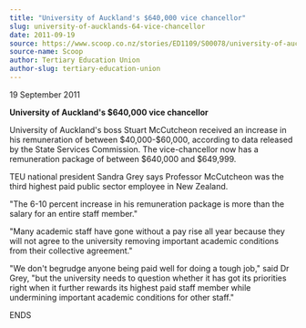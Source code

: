 ```yaml
---
title: "University of Auckland's $640,000 vice chancellor"
slug: university-of-aucklands-64-vice-chancellor
date: 2011-09-19
source: https://www.scoop.co.nz/stories/ED1109/S00078/university-of-aucklands-640000-vice-chancellor.htm
source-name: Scoop
author: Tertiary Education Union
author-slug: tertiary-education-union
---
```


<p>19 September 2011</p>

<p><strong>University of Auckland's
$640,000 vice chancellor </strong></p>

<p>University of
Auckland's boss Stuart McCutcheon received an increase in
his remuneration of between $40,000-$60,000, according to
data released by the State Services Commission. The
vice-chancellor now has a remuneration package of between
$640,000 and $649,999. </p>

<p>TEU national president Sandra Grey
says Professor McCutcheon was the third highest paid public
sector employee in New Zealand.</p>

<p>"The 6-10 percent increase
in his remuneration package is more than the salary for an
entire staff member." </p>

<p>"Many academic staff have gone
without a pay rise all year because they will not agree to
the university removing important academic conditions from
their collective agreement."</p>

<p>"We don't begrudge anyone
being paid well for doing a tough job," said Dr Grey, "but
the university needs to question whether it has got its
priorities right when it further rewards its highest paid
staff member while undermining important academic conditions
for other
staff."</p>

<p>ENDS</p>